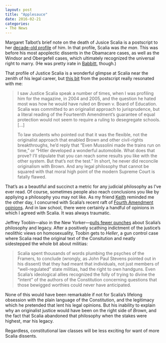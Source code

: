 ```yaml
---
layout: post
title: "Applesauce"
date: 2016-02-21
categories: 
- The News
---
```


Margaret Talbot’s brief note on the death of Jusice Scalia is a postscript to her [decade-old profile](http://www.newyorker.com/magazine/2005/03/28/supreme-confidence) of him. In that profile, Scalia was *the man*. This was before his most apoplectic dissents in the Obamacare cases, as well as the Windsor and Obergefell cases, which ultimately recognized the universal right to marry. (He was pretty irate in [Babbitt](https://supreme.justia.com/cases/federal/us/515/687/case.html), though.)

That profile of Justice Scalia is a wonderful glimpse at Scalia near the zenith of his legal career, but [this bit](http://www.newyorker.com/news/news-desk/postscript-antonin-scalia-1936-2016) from the postscript really resonated with me:

> I saw Justice Scalia speak a number of times, when I was profiling him for the magazine, in 2004 and 2005, and the question he hated most was how he would have ruled on Brown v. Board of Education. Scalia was committed to an originalist approach to jurisprudence, but a literal reading of the Fourteenth Amendment’s guarantee of equal protection would not seem to require a ruling to desegregate schools. […]
>
> To law students who pointed out that it was the flexible, not the originalist approach that enabled Brown and other civil-rights breakthroughs, he’d reply that “Even Mussolini made the trains run on time,” or “Hitler developed a wonderful automobile. What does that prove? I’ll stipulate that you can reach some results you like with the other system. But that’s not the test.” In short, he never did reconcile originalism with Brown. And any legal philosophy that cannot be squared with that moral high point of the modern Supreme Court is fatally flawed.

That’s as a beautiful and succinct a metric for any judicial philosophy as I’ve ever read. Of course, sometimes people also reach conclusions you like by appliying a philosophy you may not like. As my friend [Keith](https://twitter.com/keithprime) reminded me the other day, I concurred with Scalia’s recent raft of [Fourth Amendment opinions](https://newrepublic.com/article/113375/supreme-court-dna-case-antonin-scalias-dissent-ages). And in law school, there were certainly a handful of opinions in which I agreed with Scalia. It was always traumatic.

Jeffrey Toobin—also in the New Yorker—[pulls fewer punches](http://www.newyorker.com/magazine/2016/02/29/antonin-scalia-looking-backward) about Scalia’s philosophy and legacy. After a positively scathing indictment of the justice’s neolithic views on homosexuality, Toobin gets to *Heller*, a gun control case where Scalia read the original text of the Consitution and neatly sidestepped the whole bit about militias:

> Scalia spent thousands of words plumbing the psyches of the Framers, to conclude (wrongly, as John Paul Stevens pointed out in his dissent) that they had meant that individuals, not just members of “well-regulated” state militias, had the right to own handguns. Even Scalia’s ideological allies recognized the folly of trying to divine the “intent” of the authors of the Constitution concerning questions that those bewigged worthies could never have anticipated.

None of this would have been remarkable if not for Scalia’s lifelong obsession with the plain language of the Constitution, and the legitimacy which he pretended that lent his legal opinions. But his inability to explain why an originalist justice would have been on the right side of *Brown*, and the fact that Scalia abandoned that philosophy when the stakes were highest, mar his legacy.

Regardless, constitutional law classes will be less exciting for want of more Scalia dissents.